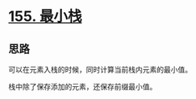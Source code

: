 # [155. 最小栈](https://leetcode.cn/problems/min-stack/)

## 思路

可以在元素入栈的时候，同时计算当前栈内元素的最小值。

栈中除了保存添加的元素，还保存前缀最小值。